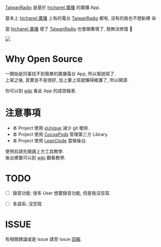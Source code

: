 [TaiwanRadio][1] 是基於 [hichanel 廣播][2] 的廣播 App.

基本上 [hichanel 廣播][2] 上有的電台 [TaiwanRadio][1] 都有, 沒有的我也不想新建 :laughing:

當 [hichanel 廣播][2] 壞了 [TaiwanRadio][1] 也會跟著壞了, 我無法修復 :grimacing:

<a href="https://itun.es/i6LV9Gb"><img src="https://devimages.apple.com.edgekey.net/app-store/marketing/guidelines/images/badge-download-on-the-app-store.svg"></a>


# Why Open Source
一開始是同事找不到簡單的廣播電台 App, 所以幫她寫了.  
上架之後, 其實並不是很好, 加上要上班就懶得維護了, 所以開源.

你可以到 [wiki][3] 看此 App 的成效報表.


# 注意事項
- 本 Project 使用 [xUnique][4] 減少 git 衝除.
- 本 Project 使用 [CocoaPods][5] 管理第三方 Library.
- 本 Project 使用 [LeanClode][6] 當做後台.

使用前請先閱讀上方工具教學.  
後台建置可以到 [wiki][7] 觀看教學.

# TODO
- [ ] 錄音功能: 很多 User 想要錄音功能, 但是我沒空寫.  
- [ ] 多語系: 沒空寫.


# ISSUE
有相關建議或是 issue 請至 issue [回報][8].


[1]: https://itun.es/i6LV9Gb "TaiwanRadio"
[2]: http://hichannel.hinet.net/radio/index.do "hichannel 廣播"
[3]: https://github.com/shinrenpan/TaiwanRadio/wiki/成效報表 "報表"
[4]: https://github.com/truebit/xUnique "xUnique"
[5]: https://cocoapods.org "CocoaPods"
[6]: https://leancloud.cn "LeanClode"
[7]: https://github.com/shinrenpan/TaiwanRadio/wiki/後台建置 "後台建置"
[8]: https://github.com/shinrenpan/TaiwanRadio/issues "issues"